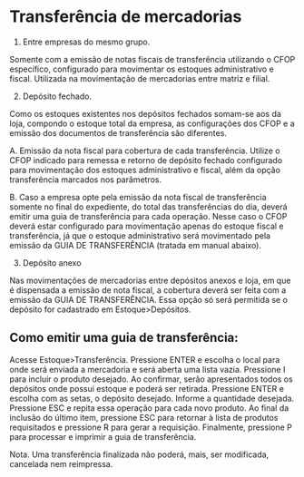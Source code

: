 # Transferência de mercadorias

1. Entre empresas do mesmo grupo.

Somente com a emissão de notas fiscais de transferência utilizando o CFOP específico, configurado para movimentar os estoques administrativo e fiscal. Utilizada na movimentação de mercadorias entre matriz e filial.

2. Depósito fechado.

Como os estoques existentes nos depósitos fechados somam-se aos da loja, compondo o estoque total da empresa, as configurações dos CFOP e  a emissão dos documentos de transferência são diferentes.

A. Emissão da nota fiscal para cobertura de cada transferência. Utilize o CFOP indicado para remessa e retorno de depósito fechado configurado para movimentação dos estoques administrativo e fiscal, além da opção transferência marcados nos parâmetros.

B. Caso a empresa opte pela emissão da nota fiscal de transferência somente no final do expediente, do total das transferências do dia, deverá emitir uma guia de transferência para cada operação. Nesse caso o CFOP deverá estar configurado para movimentação apenas do estoque fiscal e transferência, já que o estoque administrativo será movimentado pela emissão da GUIA DE TRANSFERÊNCIA (tratada em manual abaixo).

3. Depósito anexo

Nas movimentações de mercadorias entre depósitos anexos e loja, em que é dispensada a emissão de nota fiscal, a cobertura deverá ser feita  com a emissão da GUIA DE TRANSFERÊNCIA. Essa opção só será permitida se o depósito for cadastrado em Estoque>Depósitos.

## Como emitir uma guia de transferência:

Acesse Estoque>Transferência. Pressione ENTER e escolha o local para onde será enviada a mercadoria e será aberta uma lista vazia. Pressione I para incluir o produto desejado. Ao confirmar, serão apresentados todos os depósitos onde possui estoque e poderá ser retirada. Pressione ENTER e escolha com as setas, o depósito desejado. Informe a quantidade desejada. Pressione ESC e repita essa operação para cada novo produto. Ao final da inclusão do último item, pressione ESC para retornar à lista de produtos requisitados e pressione R para gerar a requisição. Finalmente, pressione P para processar e imprimir a guia de transferência.

Nota. Uma transferência finalizada não poderá, mais, ser modificada, cancelada nem reimpressa.